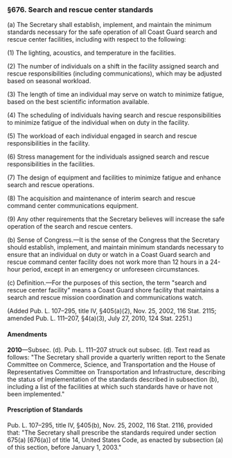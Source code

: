 ### §676. Search and rescue center standards ###

(a) The Secretary shall establish, implement, and maintain the minimum standards necessary for the safe operation of all Coast Guard search and rescue center facilities, including with respect to the following:

(1) The lighting, acoustics, and temperature in the facilities.

(2) The number of individuals on a shift in the facility assigned search and rescue responsibilities (including communications), which may be adjusted based on seasonal workload.

(3) The length of time an individual may serve on watch to minimize fatigue, based on the best scientific information available.

(4) The scheduling of individuals having search and rescue responsibilities to minimize fatigue of the individual when on duty in the facility.

(5) The workload of each individual engaged in search and rescue responsibilities in the facility.

(6) Stress management for the individuals assigned search and rescue responsibilities in the facilities.

(7) The design of equipment and facilities to minimize fatigue and enhance search and rescue operations.

(8) The acquisition and maintenance of interim search and rescue command center communications equipment.

(9) Any other requirements that the Secretary believes will increase the safe operation of the search and rescue centers.

(b) Sense of Congress.—It is the sense of the Congress that the Secretary should establish, implement, and maintain minimum standards necessary to ensure that an individual on duty or watch in a Coast Guard search and rescue command center facility does not work more than 12 hours in a 24-hour period, except in an emergency or unforeseen circumstances.

(c) Definition.—For the purposes of this section, the term "search and rescue center facility" means a Coast Guard shore facility that maintains a search and rescue mission coordination and communications watch.

(Added Pub. L. 107–295, title IV, §405(a)(2), Nov. 25, 2002, 116 Stat. 2115; amended Pub. L. 111–207, §4(a)(3), July 27, 2010, 124 Stat. 2251.)

#### Amendments ####

**2010**—Subsec. (d). Pub. L. 111–207 struck out subsec. (d). Text read as follows: "The Secretary shall provide a quarterly written report to the Senate Committee on Commerce, Science, and Transportation and the House of Representatives Committee on Transportation and Infrastructure, describing the status of implementation of the standards described in subsection (b), including a list of the facilities at which such standards have or have not been implemented."

#### Prescription of Standards ####

Pub. L. 107–295, title IV, §405(b), Nov. 25, 2002, 116 Stat. 2116, provided that: "The Secretary shall prescribe the standards required under section 675(a) [676(a)] of title 14, United States Code, as enacted by subsection (a) of this section, before January 1, 2003."